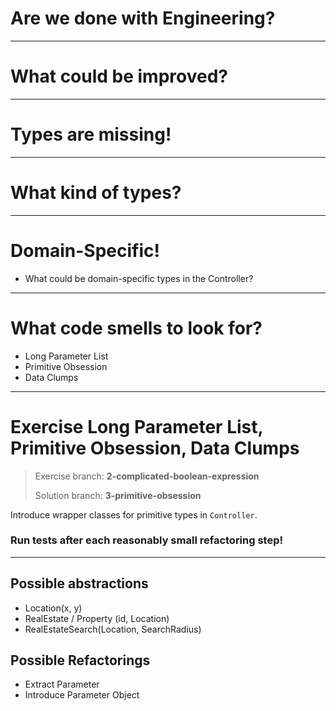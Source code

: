 # Are we done with Engineering?

----
# What could be improved?

----
# Types are missing!

----
# What kind of types?

----
# Domain-Specific!
* What could be domain-specific types in the Controller?

----
# What code smells to look for?
* Long Parameter List
* Primitive Obsession
* Data Clumps
----

# Exercise Long Parameter List, Primitive Obsession, Data Clumps

> Exercise branch: **2-complicated-boolean-expression**
>
> Solution branch: **3-primitive-obsession** 

Introduce wrapper classes for primitive types in ```Controller```.

### Run tests after each reasonably small refactoring step!
----

## Possible abstractions
- Location(x, y)
- RealEstate / Property (id, Location)
- RealEstateSearch(Location, SearchRadius)

## Possible Refactorings
- Extract Parameter 
- Introduce Parameter Object

